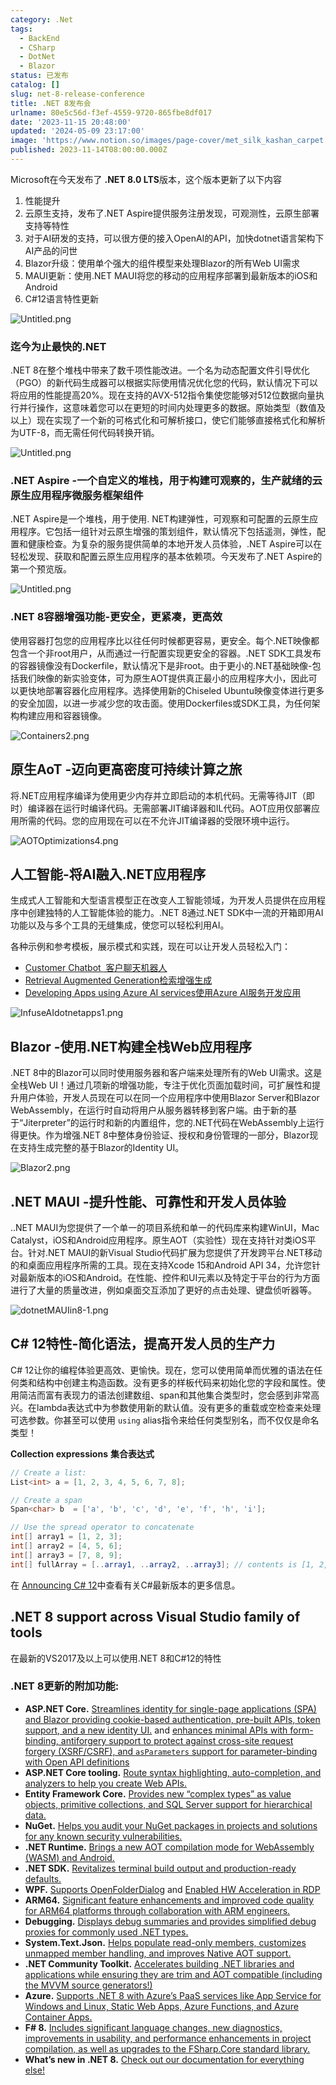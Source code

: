 ```yaml
---
category: .Net
tags:
  - BackEnd
  - CSharp
  - DotNet
  - Blazor
status: 已发布
catalog: []
slug: net-8-release-conference
title: .NET 8发布会
urlname: 80e5c56d-f3ef-4559-9720-865fbe8df017
date: '2023-11-15 20:48:00'
updated: '2024-05-09 23:17:00'
image: 'https://www.notion.so/images/page-cover/met_silk_kashan_carpet.jpg'
published: 2023-11-14T08:00:00.000Z
---
```


Microsoft在今天发布了 **.NET 8.0 LTS**版本，这个版本更新了以下内容

1. 性能提升
2. 云原生支持，发布了.NET Aspire提供服务注册发现，可观测性，云原生部署支持等特性
3. 对于AI研发的支持，可以很方便的接入OpenAI的API，加快dotnet语言架构下AI产品的问世
4. Blazor升级：使用单个强大的组件模型来处理Blazor的所有Web UI需求
5. MAUI更新：使用.NET MAUI将您的移动的应用程序部署到最新版本的iOS和Android
6. C#12语言特性更新

![Untitled.png](https://prod-files-secure.s3.us-west-2.amazonaws.com/5d24fe63-e567-4804-86f9-9fdc62e13082/10cda029-65af-4ea7-b30e-605b2d9e6c57/Untitled.png?X-Amz-Algorithm=AWS4-HMAC-SHA256&X-Amz-Content-Sha256=UNSIGNED-PAYLOAD&X-Amz-Credential=ASIAZI2LB46675UGY6EW%2F20250328%2Fus-west-2%2Fs3%2Faws4_request&X-Amz-Date=20250328T054022Z&X-Amz-Expires=3600&X-Amz-Security-Token=IQoJb3JpZ2luX2VjEO7%2F%2F%2F%2F%2F%2F%2F%2F%2F%2FwEaCXVzLXdlc3QtMiJHMEUCIQDRWa4FCU%2BSUf9Nquj7uKXbWdAymNhJHtgQTxtF0PWlNQIgf7df2faz1ZV4GVHVLMaWzs6UXpLhu6MmTE8v%2FZe3dEIq%2FwMIVxAAGgw2Mzc0MjMxODM4MDUiDKKR04UzIqhJ33RgUyrcA1Ik0Y2hvT7wLarybfKrqrCJPbMlwtyyxNqt5k8zo6ABKRakMoNb4tfspVEvD1Um4cpZngjQcj4H88gotaJBZE6tsGy5P0ObvC02lMvpT3Kyy5v0J%2FzXTPNUanFbtKapWDXiJoLwoJ55sD%2Fq5jSlVBoyh7xBHsgObQyTBIzzvAvyBHrYeh%2By%2Bq0DcdjEHonxIgH76goCc1627w%2BaLCPorMiPfswClDOZQ4Z0FHlGiVmcoqejZG%2FlXdainsAMGb90fXxTEX5QdvDPB1KuagDMewUHGKu4IbL%2BaMxKON7bWIWBTzOidH5XAcZ03nFajDt7nUeWUpqd2Ep8BGm9TS3dZIMbxBk7NTRbanFGXJ0i49to06odQ50iL5dnm2razy8vddsm4uqgW%2F5s09LV1%2B0T60RhvJ2Ejt2sWb1AxicKnU2OfEvmGplNxADvVOoUw5I7NgMT6lijhufxqb3eXr0zpFyi1apfiFFeOG32ocvx4RAVTeMTgtv5kcJtshgN22aVvYIpTGjyWKF%2F4UplODWUbzznjemlWIqTAR8BI8Duw5Q2kT6MIHENIeZ7r87u0Pfg%2BfQ1JYGtLrHhb91B30X02YPkYS0QXqhg56mFy22A8KywCOwoG83JDRDzxzsKMOrnmL8GOqUBFxoTxpUQPjysj1m%2FLXx38VYG8Lq%2F9L7guM0Sl7FKFIRpzkmD1HrWvJv6g9kw92xSWsorvVStVhdfSIsOyNXurJLpjMbNdveG%2Fme8saycsUuUV8Uzm2P%2FkQ1uujgXbFjeLZo9IGfmr1n1PUXxHq%2BxT6v0T069mWHhX7H8v8vjXQlY3zPZ5J29cwXjnDhh5vVP%2B3lLg1ieByHQt7loyjrRC7qKzUcW&X-Amz-Signature=5d973de25362e9902fc628022c353fdef9e885da11df3b56b19d83f7d419b571&X-Amz-SignedHeaders=host&x-id=GetObject)


### **迄今为止最快的.NET**


.NET 8在整个堆栈中带来了数千项性能改进。一个名为动态配置文件引导优化（PGO）的新代码生成器可以根据实际使用情况优化您的代码，默认情况下可以将应用的性能提高20%。现在支持的AVX-512指令集使您能够对512位数据向量执行并行操作，这意味着您可以在更短的时间内处理更多的数据。原始类型（数值及以上）现在实现了一个新的可格式化和可解析接口，使它们能够直接格式化和解析为UTF-8，而无需任何代码转换开销。


![Untitled.png](https://prod-files-secure.s3.us-west-2.amazonaws.com/5d24fe63-e567-4804-86f9-9fdc62e13082/edcbf140-d619-4389-a4a6-f97c113ab9f2/Untitled.png?X-Amz-Algorithm=AWS4-HMAC-SHA256&X-Amz-Content-Sha256=UNSIGNED-PAYLOAD&X-Amz-Credential=ASIAZI2LB46675UGY6EW%2F20250328%2Fus-west-2%2Fs3%2Faws4_request&X-Amz-Date=20250328T054022Z&X-Amz-Expires=3600&X-Amz-Security-Token=IQoJb3JpZ2luX2VjEO7%2F%2F%2F%2F%2F%2F%2F%2F%2F%2FwEaCXVzLXdlc3QtMiJHMEUCIQDRWa4FCU%2BSUf9Nquj7uKXbWdAymNhJHtgQTxtF0PWlNQIgf7df2faz1ZV4GVHVLMaWzs6UXpLhu6MmTE8v%2FZe3dEIq%2FwMIVxAAGgw2Mzc0MjMxODM4MDUiDKKR04UzIqhJ33RgUyrcA1Ik0Y2hvT7wLarybfKrqrCJPbMlwtyyxNqt5k8zo6ABKRakMoNb4tfspVEvD1Um4cpZngjQcj4H88gotaJBZE6tsGy5P0ObvC02lMvpT3Kyy5v0J%2FzXTPNUanFbtKapWDXiJoLwoJ55sD%2Fq5jSlVBoyh7xBHsgObQyTBIzzvAvyBHrYeh%2By%2Bq0DcdjEHonxIgH76goCc1627w%2BaLCPorMiPfswClDOZQ4Z0FHlGiVmcoqejZG%2FlXdainsAMGb90fXxTEX5QdvDPB1KuagDMewUHGKu4IbL%2BaMxKON7bWIWBTzOidH5XAcZ03nFajDt7nUeWUpqd2Ep8BGm9TS3dZIMbxBk7NTRbanFGXJ0i49to06odQ50iL5dnm2razy8vddsm4uqgW%2F5s09LV1%2B0T60RhvJ2Ejt2sWb1AxicKnU2OfEvmGplNxADvVOoUw5I7NgMT6lijhufxqb3eXr0zpFyi1apfiFFeOG32ocvx4RAVTeMTgtv5kcJtshgN22aVvYIpTGjyWKF%2F4UplODWUbzznjemlWIqTAR8BI8Duw5Q2kT6MIHENIeZ7r87u0Pfg%2BfQ1JYGtLrHhb91B30X02YPkYS0QXqhg56mFy22A8KywCOwoG83JDRDzxzsKMOrnmL8GOqUBFxoTxpUQPjysj1m%2FLXx38VYG8Lq%2F9L7guM0Sl7FKFIRpzkmD1HrWvJv6g9kw92xSWsorvVStVhdfSIsOyNXurJLpjMbNdveG%2Fme8saycsUuUV8Uzm2P%2FkQ1uujgXbFjeLZo9IGfmr1n1PUXxHq%2BxT6v0T069mWHhX7H8v8vjXQlY3zPZ5J29cwXjnDhh5vVP%2B3lLg1ieByHQt7loyjrRC7qKzUcW&X-Amz-Signature=2da0e4a780dec0288aa666986b4254445ee58479b45256538108b5104d86d8a5&X-Amz-SignedHeaders=host&x-id=GetObject)


### **.NET Aspire -一个自定义的堆栈，用于构建可观察的，生产就绪的云原生应用程序微服务框架组件**


.NET Aspire是一个堆栈，用于使用. NET构建弹性，可观察和可配置的云原生应用程序。它包括一组针对云原生增强的策划组件，默认情况下包括遥测，弹性，配置和健康检查。为复杂的服务提供简单的本地开发人员体验，.NET Aspire可以在轻松发现、获取和配置云原生应用程序的基本依赖项。今天发布了.NET Aspire的第一个预览版。


![Untitled.png](https://prod-files-secure.s3.us-west-2.amazonaws.com/5d24fe63-e567-4804-86f9-9fdc62e13082/ff6a34d3-ac25-412d-9204-a7263d00528f/Untitled.png?X-Amz-Algorithm=AWS4-HMAC-SHA256&X-Amz-Content-Sha256=UNSIGNED-PAYLOAD&X-Amz-Credential=ASIAZI2LB46675UGY6EW%2F20250328%2Fus-west-2%2Fs3%2Faws4_request&X-Amz-Date=20250328T054022Z&X-Amz-Expires=3600&X-Amz-Security-Token=IQoJb3JpZ2luX2VjEO7%2F%2F%2F%2F%2F%2F%2F%2F%2F%2FwEaCXVzLXdlc3QtMiJHMEUCIQDRWa4FCU%2BSUf9Nquj7uKXbWdAymNhJHtgQTxtF0PWlNQIgf7df2faz1ZV4GVHVLMaWzs6UXpLhu6MmTE8v%2FZe3dEIq%2FwMIVxAAGgw2Mzc0MjMxODM4MDUiDKKR04UzIqhJ33RgUyrcA1Ik0Y2hvT7wLarybfKrqrCJPbMlwtyyxNqt5k8zo6ABKRakMoNb4tfspVEvD1Um4cpZngjQcj4H88gotaJBZE6tsGy5P0ObvC02lMvpT3Kyy5v0J%2FzXTPNUanFbtKapWDXiJoLwoJ55sD%2Fq5jSlVBoyh7xBHsgObQyTBIzzvAvyBHrYeh%2By%2Bq0DcdjEHonxIgH76goCc1627w%2BaLCPorMiPfswClDOZQ4Z0FHlGiVmcoqejZG%2FlXdainsAMGb90fXxTEX5QdvDPB1KuagDMewUHGKu4IbL%2BaMxKON7bWIWBTzOidH5XAcZ03nFajDt7nUeWUpqd2Ep8BGm9TS3dZIMbxBk7NTRbanFGXJ0i49to06odQ50iL5dnm2razy8vddsm4uqgW%2F5s09LV1%2B0T60RhvJ2Ejt2sWb1AxicKnU2OfEvmGplNxADvVOoUw5I7NgMT6lijhufxqb3eXr0zpFyi1apfiFFeOG32ocvx4RAVTeMTgtv5kcJtshgN22aVvYIpTGjyWKF%2F4UplODWUbzznjemlWIqTAR8BI8Duw5Q2kT6MIHENIeZ7r87u0Pfg%2BfQ1JYGtLrHhb91B30X02YPkYS0QXqhg56mFy22A8KywCOwoG83JDRDzxzsKMOrnmL8GOqUBFxoTxpUQPjysj1m%2FLXx38VYG8Lq%2F9L7guM0Sl7FKFIRpzkmD1HrWvJv6g9kw92xSWsorvVStVhdfSIsOyNXurJLpjMbNdveG%2Fme8saycsUuUV8Uzm2P%2FkQ1uujgXbFjeLZo9IGfmr1n1PUXxHq%2BxT6v0T069mWHhX7H8v8vjXQlY3zPZ5J29cwXjnDhh5vVP%2B3lLg1ieByHQt7loyjrRC7qKzUcW&X-Amz-Signature=6e50eb908bd5a1f6e92728d901abb0a373459a509235582997423e217b416b76&X-Amz-SignedHeaders=host&x-id=GetObject)


### **.NET 8容器增强功能-更安全，更紧凑，更高效**


使用容器打包您的应用程序比以往任何时候都更容易，更安全。每个.NET映像都包含一个非root用户，从而通过一行配置实现更安全的容器。.NET SDK工具发布的容器镜像没有Dockerfile，默认情况下是非root。由于更小的.NET基础映像-包括我们映像的新实验变体，可为原生AOT提供真正最小的应用程序大小，因此可以更快地部署容器化应用程序。选择使用新的Chiseled Ubuntu映像变体进行更多的安全加固，以进一步减少您的攻击面。使用Dockerfiles或SDK工具，为任何架构构建应用和容器镜像。


![Containers2.png](https://devblogs.microsoft.com/dotnet/wp-content/uploads/sites/10/2023/11/Containers2.png)


## 原生AoT -迈向更高密度可持续计算之旅


将.NET应用程序编译为使用更少内存并立即启动的本机代码。无需等待JIT（即时）编译器在运行时编译代码。无需部署JIT编译器和IL代码。AOT应用仅部署应用所需的代码。您的应用现在可以在不允许JIT编译器的受限环境中运行。


![AOTOptimizations4.png](https://devblogs.microsoft.com/dotnet/wp-content/uploads/sites/10/2023/11/AOTOptimizations4.png)


## 人工智能-将AI融入.NET应用程序


生成式人工智能和大型语言模型正在改变人工智能领域，为开发人员提供在应用程序中创建独特的人工智能体验的能力。.NET 8通过.NET SDK中一流的开箱即用AI功能以及与多个工具的无缝集成，使您可以轻松利用AI。


各种示例和参考模板，展示模式和实践，现在可以让开发人员轻松入门：

- [Customer Chatbot](https://github.com/dotnet/eShop)[ ](https://github.com/dotnet/eShop)[ 客户聊天机器人](https://github.com/dotnet/eShop)
- [Retrieval Augmented Generation](https://github.com/Azure-Samples/azure-search-openai-demo-csharp)[检索增强生成](https://github.com/Azure-Samples/azure-search-openai-demo-csharp)
- [Developing Apps using Azure AI services](https://devblogs.microsoft.com/dotnet/demystifying-retrieval-augmented-generation-with-dotnet/)[使用Azure AI服务开发应用](https://devblogs.microsoft.com/dotnet/demystifying-retrieval-augmented-generation-with-dotnet/)

![InfuseAIdotnetapps1.png](https://devblogs.microsoft.com/dotnet/wp-content/uploads/sites/10/2023/11/InfuseAIdotnetapps1.png)


## Blazor -使用.NET构建全栈Web应用程序


.NET 8中的Blazor可以同时使用服务器和客户端来处理所有的Web UI需求。这是全栈Web UI！通过几项新的增强功能，专注于优化页面加载时间，可扩展性和提升用户体验，开发人员现在可以在同一个应用程序中使用Blazor Server和Blazor WebAssembly，在运行时自动将用户从服务器转移到客户端。由于新的基于“Jiterpreter”的运行时和新的内置组件，您的.NET代码在WebAssembly上运行得更快。作为增强.NET 8中整体身份验证、授权和身份管理的一部分，Blazor现在支持生成完整的基于Blazor的Identity UI。


![Blazor2.png](https://devblogs.microsoft.com/dotnet/wp-content/uploads/sites/10/2023/11/Blazor2.png)


## .NET MAUI -提升性能、可靠性和开发人员体验


..NET MAUI为您提供了一个单一的项目系统和单一的代码库来构建WinUI，Mac Catalyst，iOS和Android应用程序。原生AOT（实验性）现在支持针对类iOS平台。针对.NET MAUI的新Visual Studio代码扩展为您提供了开发跨平台.NET移动的和桌面应用程序所需的工具。现在支持Xcode 15和Android API 34，允许您针对最新版本的iOS和Android。在性能、控件和UI元素以及特定于平台的行为方面进行了大量的质量改进，例如桌面交互添加了更好的点击处理、键盘侦听器等。


![dotnetMAUIin8-1.png](https://devblogs.microsoft.com/dotnet/wp-content/uploads/sites/10/2023/11/dotnetMAUIin8-1.png)


## C# 12特性-简化语法，提高开发人员的生产力


C# 12让你的编程体验更高效、更愉快。现在，您可以使用简单而优雅的语法在任何类和结构中创建主构造函数。没有更多的样板代码来初始化您的字段和属性。使用简洁而富有表现力的语法创建数组、span和其他集合类型时，您会感到非常高兴。在lambda表达式中为参数使用新的默认值。没有更多的重载或空检查来处理可选参数。你甚至可以使用 `using` alias指令来给任何类型别名，而不仅仅是命名类型！


**Collection expressions** **集合表达式**


```c#
// Create a list:
List<int> a = [1, 2, 3, 4, 5, 6, 7, 8];

// Create a span
Span<char> b  = ['a', 'b', 'c', 'd', 'e', 'f', 'h', 'i'];

// Use the spread operator to concatenate
int[] array1 = [1, 2, 3];
int[] array2 = [4, 5, 6];
int[] array3 = [7, 8, 9];
int[] fullArray = [..array1, ..array2, ..array3]; // contents is [1, 2, 3, 4, 5, 6, 7, 8, 9]
```


在 [Announcing C# 12](https://devblogs.microsoft.com/dotnet/announcing-csharp-12)中查看有关C#最新版本的更多信息。


## .NET 8 support across Visual Studio family of tools


在最新的VS2017及以上可以使用.NET 8和C#12的特性


### .NET 8更新的附加功能:

- **ASP.NET Core.** [Streamlines identity for single-page applications (SPA) and Blazor providing cookie-based authentication, pre-built APIs, token support, and a new identity UI.](https://devblogs.microsoft.com/dotnet/whats-new-with-identity-in-dotnet-8/) and [enhances minimal APIs with form-binding, antiforgery support to protect against cross-site request forgery (XSRF/CSRF), and ](https://learn.microsoft.com/aspnet/core/release-notes/aspnetcore-8.0#minimal-apis)[`asParameters`](https://learn.microsoft.com/aspnet/core/release-notes/aspnetcore-8.0#minimal-apis)[ support for parameter-binding with Open API definitions](https://learn.microsoft.com/aspnet/core/release-notes/aspnetcore-8.0#minimal-apis)
- **ASP.NET Core tooling.** [Route syntax highlighting, auto-completion, and analyzers to help you create Web APIs.](https://devblogs.microsoft.com/dotnet/aspnet-core-route-tooling-dotnet-8/)
- **Entity Framework Core.** [Provides new “complex types” as value objects, primitive collections, and SQL Server support for hierarchical data.](https://devblogs.microsoft.com/dotnet/announcing-ef8-rc2/)
- **NuGet.** [Helps you audit your NuGet packages in projects and solutions for any known security vulnerabilities.](https://learn.microsoft.com/nuget/concepts/auditing-packages)
- **.NET Runtime.** [Brings a new AOT compilation mode for WebAssembly (WASM) and Android.](https://devblogs.microsoft.com/dotnet/announcing-dotnet-8-rc1/#androidstripilafteraot-mode-on-android)
- **.NET SDK.** [Revitalizes terminal build output and production-ready defaults.](https://learn.microsoft.com/dotnet/core/whats-new/dotnet-8#net-sdk)
- **WPF.** [Supports OpenFolderDialog](https://devblogs.microsoft.com/dotnet/wpf-file-dialog-improvements-in-dotnet-8/) and [Enabled HW Acceleration in RDP](https://devblogs.microsoft.com/dotnet/announcing-dotnet-8-rc1/#wpf-hardware-acceleration-in-rdp)
- **ARM64.** [Significant feature enhancements and improved code quality for ARM64 platforms through collaboration with ARM engineers.](https://devblogs.microsoft.com/dotnet/this-arm64-performance-in-dotnet-8/)
- **Debugging.** [Displays debug summaries and provides simplified debug proxies for commonly used .NET types.](https://devblogs.microsoft.com/dotnet/debugging-enhancements-in-dotnet-8/)
- **System.Text.Json.** [Helps populate read-only members, customizes unmapped member handling, and improves Native AOT support.](https://devblogs.microsoft.com/dotnet/system-text-json-in-dotnet-8/)
- **.NET Community Toolkit.** [Accelerates building .NET libraries and applications while ensuring they are trim and AOT compatible (including the MVVM source generators!)](https://devblogs.microsoft.com/dotnet/announcing-the-dotnet-community-toolkit-821/)
- **Azure.** [Supports .NET 8 with Azure’s PaaS services like App Service for Windows and Linux, Static Web Apps, Azure Functions, and Azure Container Apps.](https://aka.ms/appservice-dotnet8)
- **F# 8.** [Includes significant language changes, new diagnostics, improvements in usability, and performance enhancements in project compilation, as well as upgrades to the FSharp.Core standard library.](https://devblogs.microsoft.com/dotnet/announcing-fsharp-8/)
- **What’s new in .NET 8.** [Check out our documentation for everything else!](https://learn.microsoft.com/dotnet/core/whats-new/dotnet-8)
